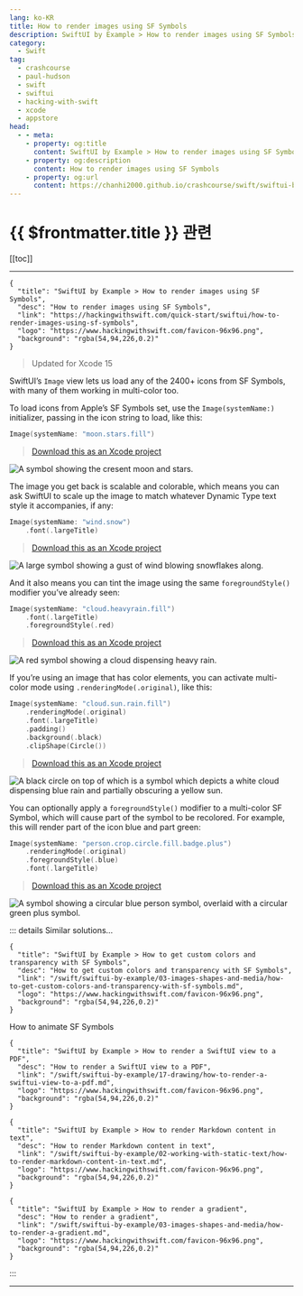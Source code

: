 ```yaml
---
lang: ko-KR
title: How to render images using SF Symbols
description: SwiftUI by Example > How to render images using SF Symbols
category:
  - Swift
tag: 
  - crashcourse
  - paul-hudson
  - swift
  - swiftui
  - hacking-with-swift
  - xcode
  - appstore
head:
  - - meta:
    - property: og:title
      content: SwiftUI by Example > How to render images using SF Symbols
    - property: og:description
      content: How to render images using SF Symbols
    - property: og:url
      content: https://chanhi2000.github.io/crashcourse/swift/swiftui-by-example/03-images-shapes-and-media/how-to-render-images-using-sf-symbols.html
---
```


# {{ $frontmatter.title }} 관련

[[toc]]

---

```component VPCard
{
  "title": "SwiftUI by Example > How to render images using SF Symbols",
  "desc": "How to render images using SF Symbols",
  "link": "https://hackingwithswift.com/quick-start/swiftui/how-to-render-images-using-sf-symbols",
  "logo": "https://www.hackingwithswift.com/favicon-96x96.png",
  "background": "rgba(54,94,226,0.2)"
}
```

> Updated for Xcode 15

SwiftUI’s `Image` view lets us load any of the 2400+ icons from SF Symbols, with many of them working in multi-color too.

To load icons from Apple’s SF Symbols set, use the `Image(systemName:)` initializer, passing in the icon string to load, like this:

```swift
Image(systemName: "moon.stars.fill")
```

> [<FontIcon icon="fas fa-download"/>Download this as an Xcode project](https://www.hackingwithswift.com/files/projects/swiftui/how-to-render-images-using-sf-symbols-1.zip)

![A symbol showing the cresent moon and stars.](https://www.hackingwithswift.com/img/books/quick-start/swiftui/how-to-render-images-using-sf-symbols-1~dark.png)

The image you get back is scalable and colorable, which means you can ask SwiftUI to scale up the image to match whatever Dynamic Type text style it accompanies, if any:

```swift
Image(systemName: "wind.snow")
    .font(.largeTitle)
```

> [<FontIcon icon="fas fa-download"/>Download this as an Xcode project](https://www.hackingwithswift.com/files/projects/swiftui/how-to-render-images-using-sf-symbols-2.zip)

![A large symbol showing a gust of wind blowing snowflakes along.](https://www.hackingwithswift.com/img/books/quick-start/swiftui/how-to-render-images-using-sf-symbols-2~dark.png)

And it also means you can tint the image using the same `foregroundStyle()` modifier you’ve already seen:

```swift
Image(systemName: "cloud.heavyrain.fill")
    .font(.largeTitle)
    .foregroundStyle(.red)
```

> [<FontIcon icon="fas fa-download"/>Download this as an Xcode project](https://www.hackingwithswift.com/files/projects/swiftui/how-to-render-images-using-sf-symbols-3.zip)

![A red symbol showing a cloud dispensing heavy rain.](https://www.hackingwithswift.com/img/books/quick-start/swiftui/how-to-render-images-using-sf-symbols-3~dark.png)

If you’re using an image that has color elements, you can activate multi-color mode using `.renderingMode(.original)`, like this:

```swift
Image(systemName: "cloud.sun.rain.fill")
    .renderingMode(.original)
    .font(.largeTitle)
    .padding()
    .background(.black)
    .clipShape(Circle())
```

> [<FontIcon icon="fas fa-download"/>Download this as an Xcode project](https://www.hackingwithswift.com/files/projects/swiftui/how-to-render-images-using-sf-symbols-4.zip)

![A black circle on top of which is a symbol which depicts a white cloud dispensing blue rain and partially obscuring a yellow sun.](https://www.hackingwithswift.com/img/books/quick-start/swiftui/how-to-render-images-using-sf-symbols-4~dark.png)

You can optionally apply a `foregroundStyle()` modifier to a multi-color SF Symbol, which will cause part of the symbol to be recolored. For example, this will render part of the icon blue and part green:

```swift
Image(systemName: "person.crop.circle.fill.badge.plus")
    .renderingMode(.original)
    .foregroundStyle(.blue)
    .font(.largeTitle)
```

> [<FontIcon icon="fas fa-download"/>Download this as an Xcode project](https://www.hackingwithswift.com/files/projects/swiftui/how-to-render-images-using-sf-symbols-5.zip)

![A symbol showing a circular blue person symbol, overlaid with a circular green plus symbol.](https://www.hackingwithswift.com/img/books/quick-start/swiftui/how-to-render-images-using-sf-symbols-5~dark.png)

::: details Similar solutions…

```component VPCard
{
  "title": "SwiftUI by Example > How to get custom colors and transparency with SF Symbols",
  "desc": "How to get custom colors and transparency with SF Symbols",
  "link": "/swift/swiftui-by-example/03-images-shapes-and-media/how-to-get-custom-colors-and-transparency-with-sf-symbols.md",
  "logo": "https://www.hackingwithswift.com/favicon-96x96.png",
  "background": "rgba(54,94,226,0.2)"
}
```

How to animate SF Symbols

```component VPCard
{
  "title": "SwiftUI by Example > How to render a SwiftUI view to a PDF",
  "desc": "How to render a SwiftUI view to a PDF",
  "link": "/swift/swiftui-by-example/17-drawing/how-to-render-a-swiftui-view-to-a-pdf.md",
  "logo": "https://www.hackingwithswift.com/favicon-96x96.png",
  "background": "rgba(54,94,226,0.2)"
}
```

```component VPCard
{
  "title": "SwiftUI by Example > How to render Markdown content in text",
  "desc": "How to render Markdown content in text",
  "link": "/swift/swiftui-by-example/02-working-with-static-text/how-to-render-markdown-content-in-text.md",
  "logo": "https://www.hackingwithswift.com/favicon-96x96.png",
  "background": "rgba(54,94,226,0.2)"
}
```

```component VPCard
{
  "title": "SwiftUI by Example > How to render a gradient",
  "desc": "How to render a gradient",
  "link": "/swift/swiftui-by-example/03-images-shapes-and-media/how-to-render-a-gradient.md",
  "logo": "https://www.hackingwithswift.com/favicon-96x96.png",
  "background": "rgba(54,94,226,0.2)"
}
```

:::

---

<TagLinks />